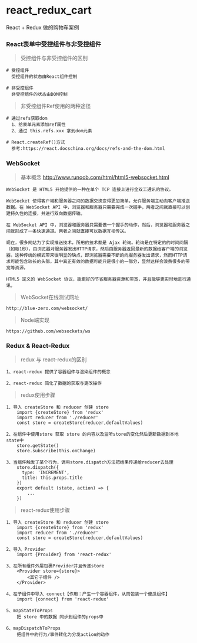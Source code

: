 # react_redux_cart
React + Redux 做的购物车案例

### React表单中受控组件与非受控组件

> 受控组件与非受控组件的区别

```
# 受控组件
  受控组件的状态由React组件控制
	
# 非受控组件
  非受控组件的状态由DOM控制
```

> 非受控组件Ref使用的两种途径

```
# 通过refs获取dom
  1、给表单元素添加ref属性
  2、通过 this.refs.xxx 拿到dom元素
  
# React.createRef()方式
  参考:https://react.docschina.org/docs/refs-and-the-dom.html
```

### WebSocket

> 基本概念  http://www.runoob.com/html/html5-websocket.html

```
WebSocket 是 HTML5 开始提供的一种在单个 TCP 连接上进行全双工通讯的协议。

WebSocket 使得客户端和服务器之间的数据交换变得更加简单，允许服务端主动向客户端推送数据。在 WebSocket API 中，浏览器和服务器只需要完成一次握手，两者之间就直接可以创建持久性的连接，并进行双向数据传输。

在 WebSocket API 中，浏览器和服务器只需要做一个握手的动作，然后，浏览器和服务器之间就形成了一条快速通道。两者之间就直接可以数据互相传送。

现在，很多网站为了实现推送技术，所用的技术都是 Ajax 轮询。轮询是在特定的的时间间隔（如每1秒），由浏览器对服务器发出HTTP请求，然后由服务器返回最新的数据给客户端的浏览器。这种传统的模式带来很明显的缺点，即浏览器需要不断的向服务器发出请求，然而HTTP请求可能包含较长的头部，其中真正有效的数据可能只是很小的一部分，显然这样会浪费很多的带宽等资源。

HTML5 定义的 WebSocket 协议，能更好的节省服务器资源和带宽，并且能够更实时地进行通讯。
```

> WebSocket在线测试网址
```
http://blue-zero.com/websocket/
```

> Node端实现

```
https://github.com/websockets/ws
```

### Redux & React-Redux

> redux 与 react-redux的区别

```
1、react-redux 提供了容器组件与渲染组件的概念

2、react-redux 简化了数据的获取与更改操作
```

> redux使用步骤

```
1、导入 createStore 和 reducer 创建 store
	import {createStore} from 'redux'
	import reducer from './reducer'
	const store = createStore(reducer,defaultValues)
	
2、在组件中使用store 获取 store 的内容以及监听store的变化然后更新数据到本地state中
	store.getState()
	store.subscribe(this.onChange)
	
3、当组件触发了某个行为，调用store.dispatch方法把结果传递给reducer去处理
	store.dispatch({
      type: 'INCREMENT',
      title: this.props.title
    })
    export default (state, action) => {
        ...
    })
```

> react-redux使用步骤

```
1、导入 createStore 和 reducer 创建 store
	import {createStore} from 'redux'
	import reducer from './reducer'
	const store = createStore(reducer,defaultValues)
	
2、导入 Provider
	import {Provider} from 'react-redux'

3、在所有组件外层包裹Provider并且传递store
	<Provider store={store}>
		<其它子组件 />
	</Provider>
	
4、在子组件中导入 connect【作用：产生一个容器组件，从而包装一个傻瓜组件】
	import {connect} from 'react-redux'
	
5、mapStateToProps
	把 store 中的数据 同步到组件的props中
	
6、mapDispatchToProps
	把组件中的行为/事件转化为分发action的动作
```

